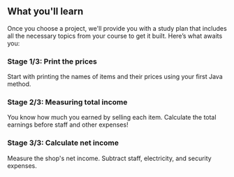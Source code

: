 ## What you'll learn

Once you choose a project, we'll provide you with a study plan that includes all the necessary topics from your course to get it built. Here’s what awaits you:

### Stage 1/3: Print the prices
  Start with printing the names of items and their prices using your first Java method.

### Stage 2/3: Measuring total income
  You know how much you earned by selling each item. Calculate the total earnings before staff and other expenses!

### Stage 3/3: Calculate net income
  Measure the shop's net income. Subtract staff, electricity, and security expenses.
